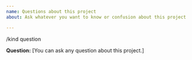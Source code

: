 ```yaml
---
name: Questions about this project
about: Ask whatever you want to know or confusion about this project

---
```


/kind question

**Question:**
[You can ask any question about this project.]
